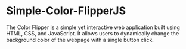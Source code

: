 # Simple-Color-FlipperJS
The Color Flipper is a simple yet interactive web application built using HTML, CSS, and JavaScript. It allows users to dynamically change the background color of the webpage with a single button click.  
